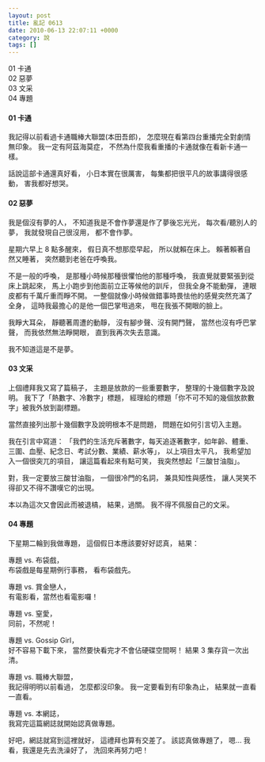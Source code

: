```yaml
---
layout: post
title: 亂記 0613
date: 2010-06-13 22:07:11 +0000
category: 說
tags: []
---
```


01 卡通<br />
02 惡夢<br />
03 文采<br />
04 專題<br />


<!--more-->

#### 01 卡通

我記得以前看過卡通職棒大聯盟(本田吾郎)，
怎麼現在看第四台重播完全對劇情無印象。
我一定有阿茲海莫症，
不然為什麼我看重播的卡通就像在看新卡通一樣。

話說這部卡通還真好看，
小日本實在很厲害，
每集都把很平凡的故事講得很感動，
害我都好想哭。


#### 02 惡夢

我是個沒有夢的人，
不知道我是不會作夢還是作了夢後忘光光，
每次看/聽別人的夢，
我就發現自己很沒用，
都不會作夢。

星期六早上 8 點多醒來，
假日真不想那麼早起，
所以就賴在床上。
賴著賴著自然又睡著，
突然聽到老爸在呼喚我。

不是一般的呼喚，
是那種小時候那種很懼怕他的那種呼喚，
我直覺就要緊張到從床上跳起來，
馬上小跑步到他面前立正等候他的訓斥，
但我全身不能動彈，
連眼皮都有千萬斤重而睜不開。
一整個就像小時候做錯事時畏怯他的感覺突然充滿了全身，
這時我最擔心的是他一個巴掌甩過來，
甩在我張不開眼的臉上。

我睜大耳朵，
靜聽著周遭的動靜，
沒有腳步聲、沒有開門聲，
當然也沒有呼巴掌聲，
而我依然無法睜開眼，
直到我再次失去意識。

我不知道這是不是夢。


#### 03 文采

上個禮拜我又寫了篇稿子，
主題是放款的一些重要數字，
整理的十幾個數字及說明。
我下了「熱數字、冷數字」標題，
經理給的標題「你不可不知的幾個放款數字」被我外放到副標題。

當然直接列出那十幾個數字及說明根本不是問題，
問題在如何引言切入主題。

我在引言中寫道：
「我們的生活充斥著數字，每天追逐著數字，如年齡、體重、三圍、血壓、紀念日、考試分數、業績、薪水等」，
以上項目太平凡，
我希望加入一個很突兀的項目，
讓這篇看起來有點可笑，
我突然想起「三酸甘油脂」。

對，我一定要放三酸甘油脂，
一個很冷門的名詞，
兼具知性與感性，
讓人哭笑不得卻又不得不讚嘆它的出現。

本以為這次又會因此而被退槁，
結果，過關。
我不得不佩服自己的文采。


#### 04 專題

下星期二輪到我做專題，
這個假日本應該要好好認真，
結果：

專題 vs. 布袋戲，<br />
布袋戲是每星期例行事務，
看布袋戲先。

專題 vs. 賞金戀人，<br />
有電影看，當然也看電影囉！

專題 vs. 窒愛，<br />
同前，不然呢！

專題 vs. Gossip Girl，<br />
好不容易下載下來，
當然要快看完才不會佔硬碟空間啊！
結果 3 集存貨一次出清。

專題 vs. 職棒大聯盟，<br />
我記得明明以前看過，
怎麼都沒印象。
我一定要看到有印象為止，
結果就一直看一直看。

專題 vs. 本網誌，<br />
我寫完這篇網誌就開始認真做專題。

好吧，網誌就寫到這裡就好，
這禮拜也算有交差了。
該認真做專題了，
嗯... 我看，我還是先去洗澡好了，
洗回來再努力吧！
